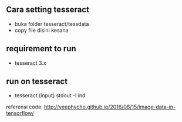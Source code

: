 ## Cara setting tesseract
* buka folder tesseract/tessdata
* copy file disini kesana

## requirement to run
* tesseract 3.x

## run on tesseract
* tesseract (input) stdout -l ind

referensi code: http://yeephycho.github.io/2016/08/15/image-data-in-tensorflow/
